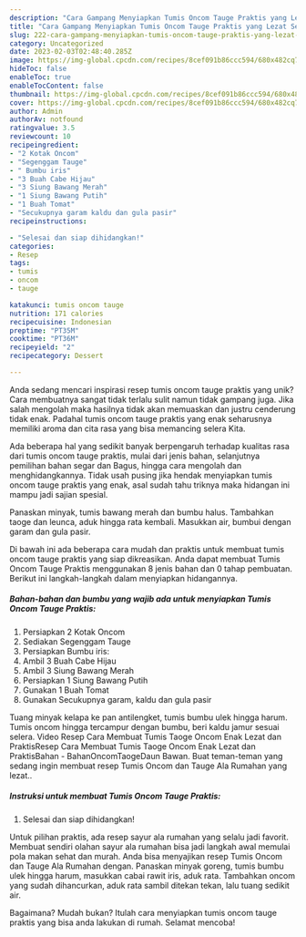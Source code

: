```yaml
---
description: "Cara Gampang Menyiapkan Tumis Oncom Tauge Praktis yang Lezat Sekali"
title: "Cara Gampang Menyiapkan Tumis Oncom Tauge Praktis yang Lezat Sekali"
slug: 222-cara-gampang-menyiapkan-tumis-oncom-tauge-praktis-yang-lezat-sekali
category: Uncategorized
date: 2023-02-03T02:48:40.285Z
image: https://img-global.cpcdn.com/recipes/8cef091b86ccc594/680x482cq70/tumis-oncom-tauge-praktis-foto-resep-utama.jpg
hideToc: false
enableToc: true
enableTocContent: false
thumbnail: https://img-global.cpcdn.com/recipes/8cef091b86ccc594/680x482cq70/tumis-oncom-tauge-praktis-foto-resep-utama.jpg
cover: https://img-global.cpcdn.com/recipes/8cef091b86ccc594/680x482cq70/tumis-oncom-tauge-praktis-foto-resep-utama.jpg
author: Admin
authorAv: notfound
ratingvalue: 3.5
reviewcount: 10
recipeingredient:
- "2 Kotak Oncom"
- "Segenggam Tauge"
- " Bumbu iris"
- "3 Buah Cabe Hijau"
- "3 Siung Bawang Merah"
- "1 Siung Bawang Putih"
- "1 Buah Tomat"
- "Secukupnya garam kaldu dan gula pasir"
recipeinstructions:

- "Selesai dan siap dihidangkan!"
categories:
- Resep
tags:
- tumis
- oncom
- tauge

katakunci: tumis oncom tauge 
nutrition: 171 calories
recipecuisine: Indonesian
preptime: "PT35M"
cooktime: "PT36M"
recipeyield: "2"
recipecategory: Dessert

---
```





Anda sedang mencari inspirasi resep tumis oncom tauge praktis yang unik? Cara membuatnya sangat tidak terlalu sulit namun tidak gampang juga. Jika salah mengolah maka hasilnya tidak akan memuaskan dan justru cenderung tidak enak. Padahal tumis oncom tauge praktis yang enak seharusnya memiliki aroma dan cita rasa yang bisa memancing selera Kita.





Ada beberapa hal yang sedikit banyak berpengaruh terhadap kualitas rasa dari tumis oncom tauge praktis, mulai dari jenis bahan, selanjutnya pemilihan bahan segar dan Bagus, hingga cara mengolah dan menghidangkannya. Tidak usah pusing jika hendak menyiapkan tumis oncom tauge praktis yang enak,      asal sudah tahu triknya maka hidangan ini mampu jadi sajian spesial.














Panaskan minyak, tumis bawang merah dan bumbu halus. Tambahkan taoge dan leunca, aduk hingga rata kembali. Masukkan air, bumbui dengan garam dan gula pasir.






Di bawah ini ada beberapa cara mudah dan praktis untuk membuat tumis oncom tauge praktis yang siap dikreasikan. Anda dapat membuat Tumis Oncom Tauge Praktis menggunakan 8 jenis bahan dan 0 tahap pembuatan. Berikut ini langkah-langkah dalam menyiapkan hidangannya.

<!--inarticleads1-->

##### Bahan-bahan dan bumbu yang wajib ada untuk menyiapkan Tumis Oncom Tauge Praktis:

1. Persiapkan 2 Kotak Oncom
1. Sediakan Segenggam Tauge
1. Persiapkan  Bumbu iris:
1. Ambil 3 Buah Cabe Hijau
1. Ambil 3 Siung Bawang Merah
1. Persiapkan 1 Siung Bawang Putih
1. Gunakan 1 Buah Tomat
1. Gunakan Secukupnya garam, kaldu dan gula pasir


Tuang minyak kelapa ke pan antilengket, tumis bumbu ulek hingga harum. Tumis oncom hingga tercampur dengan bumbu, beri kaldu jamur sesuai selera. Video Resep Cara Membuat Tumis Taoge Oncom Enak Lezat dan PraktisResep Cara Membuat Tumis Taoge Oncom Enak Lezat dan PraktisBahan - BahanOncomTaogeDaun Bawan. Buat teman-teman yang sedang ingin membuat resep Tumis Oncom dan Tauge Ala Rumahan yang lezat.. 

<!--inarticleads2-->

##### Instruksi untuk membuat Tumis Oncom Tauge Praktis:


1. Selesai dan siap dihidangkan!

Untuk pilihan praktis, ada resep sayur ala rumahan yang selalu jadi favorit. Membuat sendiri olahan sayur ala rumahan bisa jadi langkah awal memulai pola makan sehat dan murah. Anda bisa menyajikan resep Tumis Oncom dan Tauge Ala Rumahan dengan. Panaskan minyak goreng, tumis bumbu ulek hingga harum, masukkan cabai rawit iris, aduk rata. Tambahkan oncom yang sudah dihancurkan, aduk rata sambil ditekan tekan, lalu tuang sedikit air. 

Bagaimana? Mudah bukan? Itulah cara menyiapkan tumis oncom tauge praktis yang bisa anda lakukan di rumah. Selamat mencoba!
